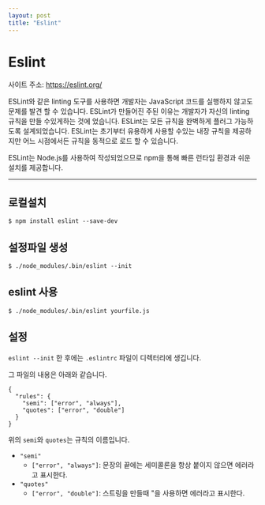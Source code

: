 ```yaml
---
layout: post
title: "Eslint"
---
```


# Eslint

사이트 주소: https://eslint.org/

ESLint와 같은 linting 도구를 사용하면 개발자는 JavaScript 코드를 실행하지 않고도 문제를 발견 할 수 있습니다. ESLint가 만들어진 주된 이유는 개발자가 자신의 linting 규칙을 만들 수있게하는 것에 었습니다. ESLint는 모든 규칙을 완벽하게 플러그 가능하도록 설계되었습니다. ESLint는 초기부터 유용하게 사용할 수있는 내장 규칙을 제공하지만 어느 시점에서든 규칙을 동적으로 로드 할 수 있습니다.


ESLint는 Node.js를 사용하여 작성되었으므로 npm을 통해 빠른 런타임 환경과 쉬운 설치를 제공합니다.

---

## 로컬설치

``` shell
$ npm install eslint --save-dev
```



## 설정파일 생성

```shell
$ ./node_modules/.bin/eslint --init
```



## eslint 사용

```shell
$ ./node_modules/.bin/eslint yourfile.js
```



## 설정

`eslint --init` 한 후에는 `.eslintrc` 파일이 디렉터리에 생깁니다.

그 파일의 내용은 아래와 같습니다.

```shell
{
  "rules": {
    "semi": ["error", "always"],
    "quotes": ["error", "double"]
  }
}
```

위의 `semi`와 `quotes`는 규칙의 이름입니다.

* `"semi"`
  * `["error", "always"]`: 문장의 끝에는 세미콜론을 항상 붙이지 않으면 에러라고 표시한다.
* `"quotes"`
  * `["error", "double"]`:  스트링을 만들때 "을 사용하면 에러라고 표시한다.
